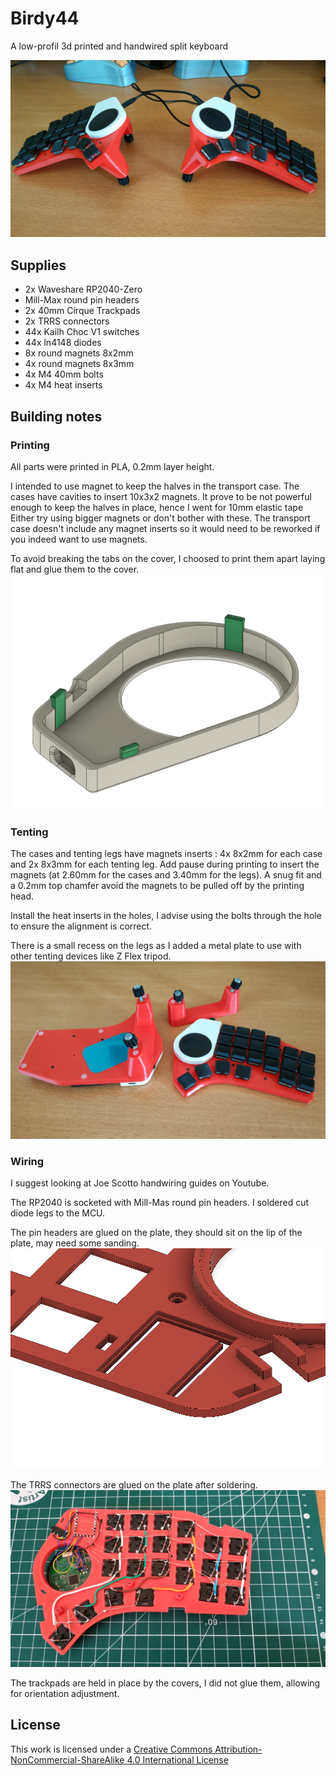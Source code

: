 # Birdy44

A low-profil 3d printed and handwired split keyboard

![Birdy44](./img/First.png)

## Supplies

-   2x Waveshare RP2040-Zero
-   Mill-Max round pin headers
-   2x 40mm Cirque Trackpads
-   2x TRRS connectors
-   44x Kailh Choc V1 switches
-   44x ln4148 diodes
-   8x round magnets 8x2mm
-   4x round magnets 8x3mm
-   4x M4 40mm bolts
-   4x M4 heat inserts

## Building notes

### Printing

All parts were printed in PLA, 0.2mm layer height.

I intended to use magnet to keep the halves in the transport case. The cases have cavities to insert 10x3x2 magnets.
It prove to be not powerful enough to keep the halves in place, hence I went for 10mm elastic tape
Either try using bigger magnets or don't bother with these.
The transport case doesn't include any magnet inserts so it would need to be reworked if you indeed want to use magnets.

To avoid breaking the tabs on the cover, I choosed to print them apart laying flat and glue them to the cover.
![Cover](./img/Cover.png)

### Tenting

The cases and tenting legs have magnets inserts : 4x 8x2mm for each case and 2x 8x3mm for each tenting leg.
Add pause during printing to insert the magnets (at 2.60mm for the cases and 3.40mm for the legs).
A snug fit and a 0.2mm top chamfer avoid the magnets to be pulled off by the printing head.

Install the heat inserts in the holes, I advise using the bolts through the hole to ensure the alignment is correct.

There is a small recess on the legs as I added a metal plate to use with other tenting devices like Z Flex tripod.
![Tenting](./img/Tenting.png)

### Wiring

I suggest looking at Joe Scotto handwiring guides on Youtube.

The RP2040 is socketed with Mill-Mas round pin headers. I soldered cut diode legs to the MCU.

The pin headers are glued on the plate, they should sit on the lip of the plate, may need some sanding.
![Plate](./img/Plate-Header.png)

The TRRS connectors are glued on the plate after soldering.
![Wiring](./img/Wiring.png)

The trackpads are held in place by the covers, I did not glue them, allowing for orientation adjustment.

## License

This work is licensed under a <a rel="license" href="http://creativecommons.org/licenses/by-nc-sa/4.0/">Creative Commons Attribution-NonCommercial-ShareAlike 4.0 International License</a>
